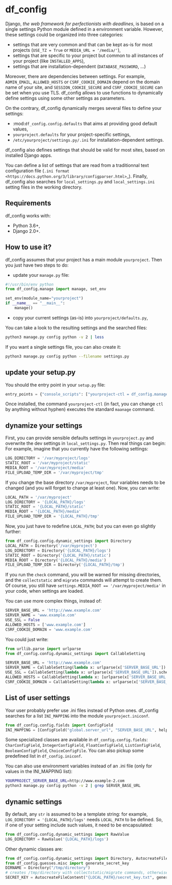df_config
=========

Django, *the web framework for perfectionists with deadlines*, is based on a single settings Python module defined in a environment variable.
However, these settings could be organized into three categories:

  * settings that are very common and that can be kept as-is for most projects (`USE_TZ = True` or `MEDIA_URL = '/media/'`),
  * settings that are specific to your project but common to all instances of your project (like `INSTALLED_APPS`),
  * settings that are installation-dependent (`DATABASE_PASSWORD`, …)


Moreover, there are dependencies between settings. For example, `ADMIN_EMAIL`, `ALLOWED_HOSTS` or `CSRF_COOKIE_DOMAIN` depend
 on the domain name of your site,  and `SESSION_COOKIE_SECURE` and `CSRF_COOKIE_SECURE` can be set when you use TLS.
df_config allows to use functions to dynamically define settings using some other settings as parameters.


On the contrary, df_config dynamically merges several files to define your settings:

  * :mod:`df_config.config.defaults` that aims at providing good default values,
  * `yourproject.defaults` for your project-specific settings,
  * `/etc/yourproject/settings.py/.ini` for installation-dependent settings.

df_config also defines settings that should be valid for most sites, based on installed Django apps.

You can define a list of settings that are read from a traditionnal text configuration file (`.ini format <https://docs.python.org/3/library/configparser.html>`_).
Finally, df_config also searches for `local_settings.py` and `local_settings.ini` setting files in the working directory.


Requirements
------------

df_config works with:

  * Python 3.6+,
  * Django 2.0+.
  
  
How to use it?
--------------

df_config assumes that your project has a main module `yourproject`.
Then you just have two steps to do:

- update your `manage.py` file: 

```python
#!/usr/bin/env python
from df_config.manage import manage, set_env

set_env(module_name="yourproject")
if __name__ == "__main__":
    manage()

```

- copy your current settings (as-is) into `yourproject/defaults.py`,


You can take a look to the resulting settings and the searched files:
```bash
python3 manage.py config python -v 2 | less
```

If you want a single settings file, you can also create it:

```bash
python3 manage.py config python --filename settings.py
```

update your setup.py
--------------------

You should the entry point in your `setup.py` file:

```python
entry_points = {"console_scripts": ["yourproject-ctl = df_config.manage:manage"]}
``` 

Once installed, the command `yourproject-ctl` (in fact, you can change `ctl` by anything without hyphen) executes the standard `maanage` command. 


dynamize your settings
----------------------

First, you can provide sensible defaults settings in `yourproject.py` and overwrite the dev settings in `local_settings.py`.
Then real things can begin:
For example, imagine that you currently have the following settings:

```python
LOG_DIRECTORY = '/var/myproject/logs'
STATIC_ROOT = '/var/myproject/static'
MEDIA_ROOT = '/var/myproject/media'
FILE_UPLOAD_TEMP_DIR = '/var/myproject/tmp'
```

If you change the base directory `/var/myproject`, four variables needs to be changed (and you will forget to change at least one).
Now, you can write:

```python
LOCAL_PATH = '/var/myproject'
LOG_DIRECTORY = '{LOCAL_PATH}/logs'
STATIC_ROOT = '{LOCAL_PATH}/static'
MEDIA_ROOT = '{LOCAL_PATH}/media'
FILE_UPLOAD_TEMP_DIR = '{LOCAL_PATH}/tmp'
```

Now, you just have to redefine `LOCAL_PATH`; but you can even go slightly further:

```python
from df_config.config.dynamic_settings import Directory
LOCAL_PATH = Directory('/var/myproject')
LOG_DIRECTORY = Directory('{LOCAL_PATH}/logs')
STATIC_ROOT = Directory('{LOCAL_PATH}/static')
MEDIA_ROOT = Directory('{LOCAL_PATH}/media')
FILE_UPLOAD_TEMP_DIR = Directory('{LOCAL_PATH}/tmp')
```

If you run the `check` command, you will be warned for missing directories, and the `collectstatic` and `migrate` commands
will attempt to create them.
Of course, you still have `settings.MEDIA_ROOT == '/var/myproject/media'` in your code, when settings are loaded.


You can use more complex things, instead of:

```python
SERVER_BASE_URL = 'http://www.example.com'
SERVER_NAME = 'www.example.com'
USE_SSL = False
ALLOWED_HOSTS = ['www.example.com']
CSRF_COOKIE_DOMAIN = 'www.example.com'
```

You could just write:

```python
from urllib.parse import urlparse
from df_config.config.dynamic_settings import CallableSetting

SERVER_BASE_URL = 'http://www.example.com'
SERVER_NAME = CallableSetting(lambda x: urlparse(x['SERVER_BASE_URL']).hostname, 'SERVER_BASE_URL')
USE_SSL = CallableSetting(lambda x: urlparse(x['SERVER_BASE_URL']).scheme == 'https', 'SERVER_BASE_URL')
ALLOWED_HOSTS = CallableSetting(lambda x: [urlparse(x['SERVER_BASE_URL']).hostname], 'SERVER_BASE_URL')
CSRF_COOKIE_DOMAIN = CallableSetting(lambda x: urlparse(x['SERVER_BASE_URL']).hostname, 'SERVER_BASE_URL')
```

List of user settings
---------------------

Your user probably prefer use .ini files instead of Python ones.
df_config searches for a list `INI_MAPPING` into the module `yourproject.iniconf`.

```python
from df_config.config.fields import ConfigField
INI_MAPPING = [ConfigField("global.server_url", "SERVER_BASE_URL", help_str="Public URL of your website.",)]
```

Some specialized classes are available in `df_config.config.fields`: `CharConfigField`, `IntegerConfigField`, `FloatConfigField`, `ListConfigField`, `BooleanConfigField`, `ChoiceConfigFile`.
You can also pickup some predefined list in `df_config.iniconf`.

You can also use environment variables instead of an .ini file (only for values in the INI_MAPPING list):
```bash
YOURPROJECT_SERVER_BASE_URL=http://www.example-2.com
python3 manage.py config python -v 2 | grep SERVER_BASE_URL
```

dynamic settings
----------------

By default, any `str` is assumed to be a template string: for example, `LOG_DIRECTORY = '{LOCAL_PATH}/logs'` needs `LOCAL_PATH` to be defined.
So, if one of your setting include such values, it need to be encapsulated:

```python
from df_config.config.dynamic_settings import RawValue
LOG_DIRECTORY = RawValue('{LOCAL_PATH}/logs')
```

Other dynamic classes are:
```python
from df_config.config.dynamic_settings import Directory, AutocreateFileContent, SettingReference, CallableSetting, ExpandIterable
from df_config.guesses.misc import generate_secret_key
DIRNAME = Directory("/tmp/directory")
# creates /tmp/directory with collectstatic/migrate commands, otherwise you have a warning 
SECRET_KEY = AutocreateFileContent("{LOCAL_PATH}/secret_key.txt", generate_secret_key, mode=0o600, use_collectstatic=False,use_migrate=True)


```
